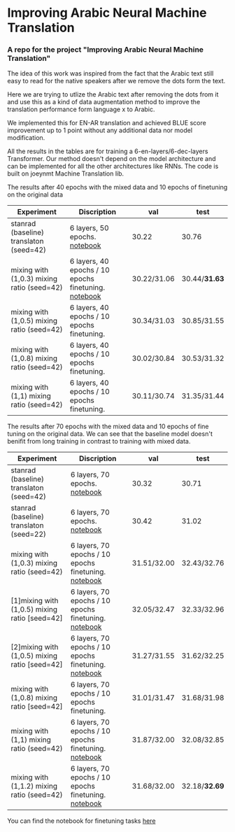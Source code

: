 # Improving Arabic Neural Machine Translation
### A repo for the project "Improving Arabic Neural Machine Translation"
The idea of this work was inspired from the fact that the Arabic text still easy to read for the native speakers after we remove the dots form the text.

Here we are trying to utlize the Arabic text after removing the dots from it and use this as a kind of data augmentation method to improve the translation performance form language x to Arabic.

We implemented this for EN-AR translation and achieved BLUE score improvement up to 1 point without any additional data nor model modification.

All the results in the tables are for training a 6-en-layers/6-dec-layers Transformer. Our method doesn't depend on the model architecture and can be implemented for all the other architectures like RNNs. The code is built on joeynmt Machine Translation lib.

The results after 40 epochs with the mixed data and  10 epochs of finetuning on the original data

|      Experiment          |           Discription           |   val     |    test     |
|    -------------         |     -----------------------     |  ------------ | ------------    |
| stanrad (baseline) translaton (seed=42)  |      6 layers, 50 epochs. [notebook](https://bit.ly/3wtO7Wo)    |    30.22   |   30.76         |
| mixing with (1,0.3) mixing ratio (seed=42) |  6 layers, 40 epochs / 10 epochs finetuning. [notebook](https://bit.ly/3hzsUGh)  |  30.22/31.06 |  30.44/**31.63**  | 
| mixing with (1,0.5) mixing ratio (seed=42) |  6 layers, 40 epochs / 10 epochs finetuning.      |     30.34/31.03 |   30.85/31.55      |
| mixing with (1,0.8) mixing ratio (seed=42) |  6 layers, 40 epochs / 10 epochs finetuning.      |     30.02/30.84 |   30.53/31.32    |
| mixing with (1,1) mixing ratio (seed=42)   |  6 layers, 40 epochs / 10 epochs finetuning.      |     30.11/30.74  |    31.35/31.44   |

The results after 70 epochs with the mixed data and 10 epochs of fine tuning on the original data. We can see that the baseline model doesn't benifit from long training in contrast to training with mixed data. 

|      Experiment          |           Discription           |      val        |      test       |
|    -------------         |     -----------------------     |  ------------   |   ------------  |
| stanrad (baseline) translaton (seed=42)  |    6 layers, 70 epochs. [notebook](https://bit.ly/3wxSeRd)   |    30.32    |    30.71    |
| stanrad (baseline) translaton (seed=22)  |    6 layers, 70 epochs. [notebook](https://bit.ly/3mWOjwm)   |    30.42    |    31.02    |
| mixing with (1,0.3) mixing ratio (seed=42) |  6 layers, 70 epochs / 10 epochs finetuning. [notebook](https://bit.ly/3mW5KwH)  |  31.51/32.00 |  32.43/32.76  |
| [1]mixing with (1,0.5) mixing ratio [seed=42] |  6 layers, 70 epochs / 10 epochs finetuning. [notebook](https://bit.ly/3gLWsj3)  |     32.05/32.47  |    32.33/32.96    |
| [2]mixing with (1,0.5) mixing ratio [seed=42] |  6 layers, 70 epochs / 10 epochs finetuning. [notebook](??)  |     31.27/31.55  |    31.62/32.25   |
| mixing with (1,0.8) mixing ratio [seed=42] |  6 layers, 70 epochs / 10 epochs finetuning.      |     31.01/31.47     |    31.68/31.98     |
| mixing with (1,1) mixing ratio (seed=42)   |  6 layers, 70 epochs / 10 epochs finetuning. [notebook](https://bit.ly/3zCUIQN)  |  31.87/32.00 | 32.08/32.85   |
| mixing with (1,1.2) mixing ratio (seed=42)   |  6 layers, 70 epochs / 10 epochs finetuning. [notebook](https://bit.ly/3zJi8nA)|    31.68/32.00 | 32.18/**32.69**    |


You can find the notebook for finetuning tasks [here](https://colab.research.google.com/drive/1C0xC56U1VmDhcE02rGbGb4b2SvypGZmS?usp=sharing) 

  

<!-- # Arabic-MTL-NMT
### A repo for the project "Arabic Multitask Learning Neural Machine Translation"
The results after 40 epochs with the mixed data and  of fine tuning on the original data

|      Experiment          |           Discription           |   val     |    test     |
|    -------------         |     -----------------------     |  ------------ | ------------    |
| stanrad (baseline) translaton (seed=42)  |      6 layers, 50 epochs. [notebook](https://bit.ly/3wtO7Wo)    |    30.22   |   30.76         |
| mixing with (1,0.3) mixing ratio (seed=42) |  6 layers, 40 epochs / 10 epochs finetuning. [notebook](https://bit.ly/3hzsUGh)  |  30.22/31.06 |  30.44/31.63  | 
| mixing with (1,0.3) mixing ratio (seed=42) |  6 layers, 40 epochs / 10 epochs finetuning. [notebook](https://bit.ly/3r44O9D)  |  30.22/31.19 |  30.52/31.49  |
| mixing with (1,0.5) mixing ratio (seed=42) |  6 layers, 40 epochs / 10 epochs finetuning.      |     30.20/30.80     |   30.7/31.70   |
| mixing with (1,0.5) mixing ratio (seed=42) |  6 layers, 40 epochs / 10 epochs finetuning.      |     30.34/31.03 |   30.85/31.55      |
| mixing with (1,0.8) mixing ratio (seed=42) |  6 layers, 40 epochs / 10 epochs finetuning.      |     29.96/30.48       |   30.45/31.18  |
| mixing with (1,0.8) mixing ratio (seed=42) |  6 layers, 40 epochs / 10 epochs finetuning.      |     30.02/30.84 |   30.53/31.32    |

The results after 70 epochs with the mixed data and 10 epochs of fine tuning on the original data. We can see that the baseline model doesn't benifit from long training in contrast to training with mixed data. 

|      Experiment          |           Discription           |   val     |    test     |
|    -------------         |     -----------------------     |  ------------ | ------------    |
| stanrad (baseline) translaton (seed=42)  |      6 layers, 50 epochs/70 epochs. [notebook](https://bit.ly/3wxSeRd)      |   30.18/30.32   |    30.56/30.71   |
| stanrad (baseline) translaton (seed=22)  |      6 layers, 70 epochs. [notebook](https://bit.ly/3mWOjwm)   |    30.42   |   31.02   |
| mixing with (1,0.3) mixing ratio (seed=42) |  6 layers, 70 epochs / 10 epochs finetuning. [notebook](https://bit.ly/3mW5KwH)  |  31.51/32.00 |  32.43/32.76  |
| mixing with (1,0.5) mixing ratio [seed=42] |  6 layers, 70 epochs / 10 epochs finetuning. [notebook](https://bit.ly/3gLWsj3)      |     32.05/?   |    32.33/?  |
| mixing with (1,1) mixing ratio (seed=42)   |  6 layers, 70 epochs / 10 epochs finetuning. [notebook](https://bit.ly/3zCUIQN)  |  31.87/32.00 | 32.08/32.85 |
| mixing with (1,1) mixing ratio (seed=22)   |  6 layers, 70 epochs / 10 epochs finetuning.      |    ?????      |   ???????    |








You can find the notebook for finetuning tasks [here](https://colab.research.google.com/drive/1C0xC56U1VmDhcE02rGbGb4b2SvypGZmS?usp=sharing) 
 -->
  
